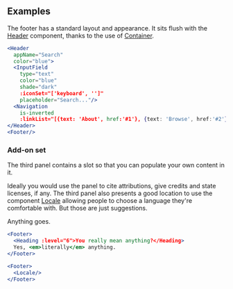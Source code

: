 ## Examples

The footer has a standard layout and appearance. It sits flush with the 
[Header](#/Patterns/Header) component, thanks to the use of 
[Container](#/Layouts/Container).

```jsx { "props": { "className": "i18n-enabled contain-content" } }
<Header 
  appName="Search" 
  color="blue">
  <InputField
    type="text"
    color="blue"
    shade="dark"
    :iconSet="['keyboard', '']"
    placeholder="Search..."/>
  <Navigation
    is-inverted
    :linkList="[{text: 'About', href:'#1'}, {text: 'Browse', href:'#2'}, {text: 'Feedback', href:'#3'}]"/>
</Header>
<Footer/>
```

### Add-on set

The third panel contains a slot so that you can populate your own content in it.

Ideally you would use the panel to cite attributions, give credits and state 
licenses, if any. The third panel also presents a good location to use the 
component [Locale](#/Patterns/Locale) allowing people to choose a language 
they're comfortable with. But those are just suggestions.

Anything goes.

```jsx { "props": { "className": "i18n-enabled contain-content" } }
<Footer>
  <Heading :level="6">You really mean anything?</Heading>
  Yes, <em>literally</em> anything.
</Footer>
```

```jsx { "props": { "className": "i18n-enabled contain-content" } }
<Footer>
  <Locale/>
</Footer>
```
